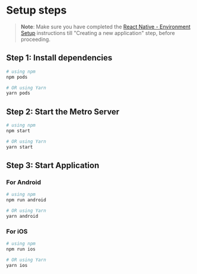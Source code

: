 # Setup steps

> **Note**: Make sure you have completed the [React Native - Environment Setup](https://reactnative.dev/docs/environment-setup) instructions till "Creating a new application" step, before proceeding.

## Step 1: Install dependencies

```bash
# using npm
npm pods

# OR using Yarn
yarn pods
```

## Step 2: Start the Metro Server

```bash
# using npm
npm start

# OR using Yarn
yarn start
```

## Step 3: Start Application

### For Android

```bash
# using npm
npm run android

# OR using Yarn
yarn android
```

### For iOS

```bash
# using npm
npm run ios

# OR using Yarn
yarn ios
```
